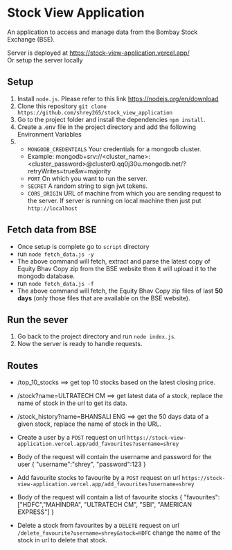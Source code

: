 # Stock View Application

An application to access and manage data from the Bombay Stock Exchange (BSE).

Server is deployed at https://stock-view-application.vercel.app/
<br>Or setup the server locally

## Setup
1. Install `node.js`. Please refer to this link https://nodejs.org/en/download
2. Clone this repository `git clone https://github.com/shrey265/stock_view_application`
3. Go to the project folder and install the dependencies `npm install`.
4. Create a .env file in the project directory and add the following Environment Variables
5. * `MONGODB_CREDENTIALS` Your credentials for a mongodb cluster.
   * Example: mongodb+srv://<cluster_name>:<cluster_password>@cluster0.qq0j30u.mongodb.net/?retryWrites=true&w=majority
   * `PORT` On which you want to run the server.
   * `SECRET` A random string to sign jwt tokens.
   * `CORS_ORIGIN` URL of machine from which you are sending request to the server. If server is running on local machine
     then just put `http://localhost`

## Fetch data from BSE
* Once setup is complete go to `script` directory
* run `node fetch_data.js -y`
* The above command will fetch, extract and parse the latest copy of  Equity Bhav Copy zip from the BSE website then it will upload it to the mongodb database.
* run `node fetch_data.js -f`
* The above command will fetch, the Equity Bhav Copy zip files of last **50 days** (only those files that are available on the BSE website).

## Run the sever
1. Go back to the project directory and run `node index.js`.
2. Now the server is ready to handle requests.

## Routes
* /top_10_stocks  ==> get top 10 stocks based on the latest closing price.
* /stock?name=ULTRATECH CM ==> get latest data of a stock, replace the name of stock in the url to get its data.
* /stock_history?name=BHANSALI ENG  ==> get the 50 days data of a given stock, replace the name of stock in the URL.

* Create a user by a `POST` request on url `https://stock-view-application.vercel.app/add_favourites?username=shrey`
* Body of the request will contain the username and password for the user
{ "username":"shrey",
    "password":123 
    }
* Add favourite stocks to favourite by a `POST` request on url `https://stock-view-application.vercel.app/add_favourites?username=shrey`
* Body of the request will contain a list of favourite stocks
{
  "favourites": ["HDFC","MAHINDRA", "ULTRATECH CM", "SBI", "AMERICAN EXPRESS"]
  }
* Delete a stock from favourites by a `DELETE` request on url `/delete_favourite?username=shrey&stock=HDFC` change the name of the stock in url to delete that stock.
 
